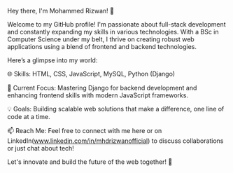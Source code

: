 
Hey there, I'm Mohammed Rizwan! 👋



Welcome to my GitHub profile! I'm passionate about full-stack development and constantly expanding my skills in various technologies. With a BSc in Computer Science under my belt, I thrive on creating robust web applications using a blend of frontend and backend technologies.



Here’s a glimpse into my world:



🌐 Skills: HTML, CSS, JavaScript, MySQL, Python (Django)

🚀 Current Focus: Mastering Django for backend development and enhancing frontend skills with modern JavaScript frameworks.

💡 Goals: Building scalable web solutions that make a difference, one line of code at a time.

📫 Reach Me: Feel free to connect with me here or on LinkedIn(www.linkedin.com/in/mhdrizwanofficial) to discuss collaborations or just chat about tech!



Let's innovate and build the future of the web together! 🌟
